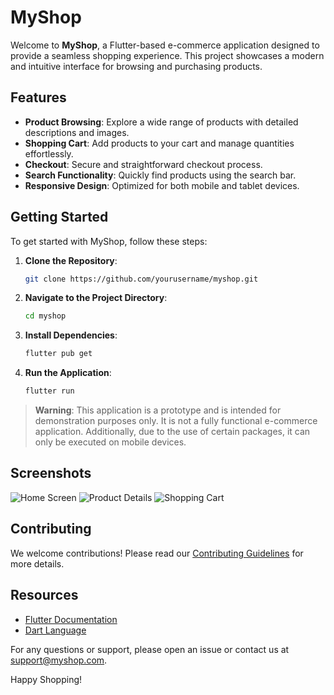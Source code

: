 # MyShop

Welcome to **MyShop**, a Flutter-based e-commerce application designed to provide a seamless shopping experience. This project showcases a modern and intuitive interface for browsing and purchasing products.

## Features

- **Product Browsing**: Explore a wide range of products with detailed descriptions and images.
- **Shopping Cart**: Add products to your cart and manage quantities effortlessly.
- **Checkout**: Secure and straightforward checkout process.
- **Search Functionality**: Quickly find products using the search bar.
- **Responsive Design**: Optimized for both mobile and tablet devices.

## Getting Started

To get started with MyShop, follow these steps:

1. **Clone the Repository**:
    ```sh
    git clone https://github.com/yourusername/myshop.git
    ```
2. **Navigate to the Project Directory**:
    ```sh
    cd myshop
    ```
3. **Install Dependencies**:
    ```sh
    flutter pub get
    ```
4. **Run the Application**:
    ```sh
    flutter run
    ```

> **Warning**: This application is a prototype and is intended for demonstration purposes only. It is not a fully functional e-commerce application. Additionally, due to the use of certain packages, it can only be executed on mobile devices.

## Screenshots

![Home Screen](screenshots/home.png)
![Product Details](screenshots/product_details.png)
![Shopping Cart](screenshots/cart.png)

## Contributing

We welcome contributions! Please read our [Contributing Guidelines](CONTRIBUTING.md) for more details.

## Resources

- [Flutter Documentation](https://docs.flutter.dev/)
- [Dart Language](https://dart.dev/)

For any questions or support, please open an issue or contact us at support@myshop.com.

Happy Shopping!
